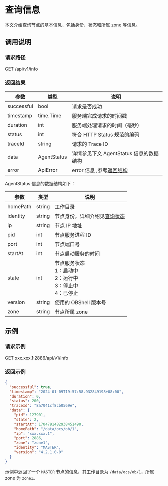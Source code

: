 # 查询信息

本文介绍查询节点的基本信息，包括身份、状态和所属 zone 等信息。

## 调用说明

### 请求路径

GET /api/v1/info

### 返回结果

| 参数 | 类型 | 说明 |
| --- | --- | --- |
| successful | bool | 请求是否成功 |
| timestamp | time.Time | 服务端完成请求的时间戳 |
| duration | int | 服务端处理请求的时间（毫秒） |
| status | int | 符合 HTTP Status 规范的编码 |
| traceId | string | 请求的 Trace ID |
| data | AgentStatus | 详情参见下文 AgentStatus 信息的数据结构 |
| error | ApiError | error 信息 ,参考[返回结构](100.api-call-intro.md##返回结构) |

AgentStatus 信息的数据结构如下：

| 参数 | 类型 | 说明 |
| --- | --- | --- |
| homePath | string | 工作目录 |
| identity | string | 节点身份，详细介绍见[查询状态](1600.get-status.md) |
| ip | string | 节点 IP 地址 |
| pid | int | 节点服务进程 ID |
| port | int | 节点端口号 |
| startAt | int | 节点启动服务的时间 |
| state | int | 节点服务状态<br>1：启动中<br>2：运行中<br>3：停止中<br>4：已停止 |
| version | string | 使用的 OBShell 版本号 |
| zone | string | 节点所属 zone |

## 示例

### 请求示例

GET xxx.xxx.1:2886/api/v1/info

### 返回示例

```json
{
  "successful": true,
  "timestamp": "2024-01-09T19:57:58.932849198+08:00",
  "duration": 0,
  "status": 200,
  "traceId": "8a7041cf8cb0569e",
  "data": {
    "pid": 127901,
    "state": 2,
    "startAt": 1704791482938451490,
    "homePath": "/data/ocs/ob/1",
    "ip": "xxx.xxx.1",
    "port": 2886,
    "zone": "zone1",
    "identity": "MASTER",
    "version": "4.2.1.0-0"
  }
}
```

示例中返回了一个 `MASTER` 节点的信息，其工作目录为 `/data/ocs/ob/1`，所属 zone 为 `zone1`。
